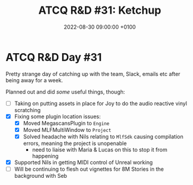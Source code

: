 ﻿---
layout: post 
title:  "ATCQ R&D #31: Ketchup"
date:   2022-08-30 09:00:00 +0100 
categories: [unreal, atcq]
---

# ATCQ R&D Day #31

Pretty strange day of catching up with the team, Slack, emails etc after being away for a week.

Planned out and did _some_ useful things, though:

- [ ] Taking on putting assets in place for Joy to do the audio reactive vinyl scratching
- [x] Fixing some plugin location issues:
  - [x] Moved MegascansPlugin to `Engine`
  - [x] Moved MLFMultiWindow to `Project`
  - [x] Solved headache with Nils relating to `MlfSdk` causing compilation errors, meaning the project is unopenable
    - need to liaise with Maria & Lucas on this to stop it from happening
- [x] Supported Nils in getting MIDI control of Unreal working
- [ ] Will be continuing to flesh out vignettes for 8M Stories in the background with Seb